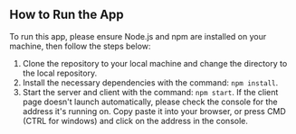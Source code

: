 ## How to Run the App

To run this app, please ensure Node.js and npm are installed on your machine, then follow the steps below:

1. Clone the repository to your local machine and change the directory to the local repository.
2. Install the necessary dependencies with the command: `npm install`.
3. Start the server and client with the command: `npm start`. If the client page doesn't launch automatically, please check the console for the address it's running on. Copy paste it into your browser, or press CMD (CTRL for windows) and click on the address in the console.
